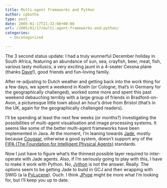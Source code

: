 ```yaml
---
title: Multi-agent frameworks and Python
author: cpbotha
type: post
date: 2005-01-17T21:32:08+00:00
url: /2005/01/17/multi-agent-frameworks-and-python/
categories:
  - Uncategorized

---
```

The 3 second status update: I had a truly wunnerful December holiday in South Africa, featuring an abundance of sun, sea, crayfish, beer, meat, fish, various tasty molluscs, a very exciting jaunt in a 4-seater Cessna plane (thanks [Dave][1]!), good friends and fun-loving family.

After re-adjusting to Dutch weather and getting back into the work thing for a few days, we spent a weekend in Koeln (or Cologne; that’s in Germany for the geographically challenged), worked some more and spent this past weekend debauching terribly with a large group of friends in Bradford-on-Avon, a picturesque little town about an hour’s drive from Bristol (that’s in the UK, again for the geographically challenged readers).

I’ll be spending at least the next few weeks (or months?) investigating the possibilities of multi-agent visualisation and image processing systems. It seems like some of the better multi-agent frameworks have been implemented in Java. At the moment, I’m leaning towards [Jade][2], mostly because [Cougaar][3], otherwise a good system, doesn’t support any of the [FIPA (The Foundation for Intelligent Physical Agents)][4] standards.

Now I just have to figure what’s the thinnest possible layer required to inter-operate with Jade agents. Also, if I’m seriously going to play with this, I have to make it work with Python. No, [Jython][5] is not the answer. Really. The options seem to be getting Jade to build in GCJ and then wrapping with SWIG (a la [PyLucene][6]). Ouch. I think [JPype][7] might be more what I’m looking for, but I’ll keep you up to date.

 [1]: http://www.stonethree.com/
 [2]: http://jade.tilab.com/
 [3]: http://www.cougaar.org
 [4]: http://www.fipa.org
 [5]: http://www.jython.org
 [6]: http://pylucene.osafoundation.org/
 [7]: http://jpype.sf.net/
